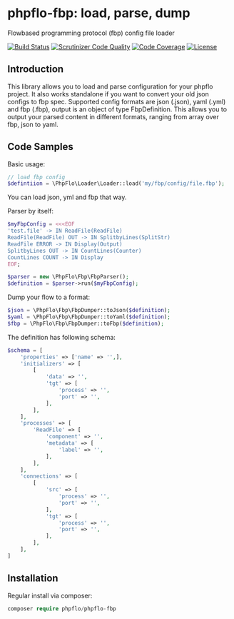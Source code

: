 # phpflo-fbp: load, parse, dump
Flowbased programming protocol (fbp) config file loader

[![Build Status](https://travis-ci.org/phpflo/phpflo-fbp.svg?branch=master)](https://travis-ci.org/phpflo)
[![Scrutinizer Code Quality](https://scrutinizer-ci.com/g/phpflo/phpflo-fbp/badges/quality-score.png?b=master)](https://scrutinizer-ci.com/g/phpflo/phpflo-fbp/?branch=master)
[![Code Coverage](https://scrutinizer-ci.com/g/phpflo/phpflo-fbp/badges/coverage.png?b=master)](https://scrutinizer-ci.com/g/phpflo/phpflo-fbp/?branch=master)
[![License](http://img.shields.io/:license-mit-blue.svg)](http://doge.mit-license.org)


## Introduction

This library allows you to load and parse configuration for your phpflo project. It also works standalone if you want to convert your old json configs to fbp spec.
Supported config formats are json (.json), yaml (.yml) and fbp (.fbp), output is an object of type FbpDefinition. This allows you to output your parsed content in different formats, ranging from array over fbp, json to yaml.

## Code Samples

Basic usage:
```php
// load fbp config
$defintiion = \PhpFlo\Loader\Loader::load('my/fbp/config/file.fbp');
```
You can load json, yml and fbp that way.

Parser by itself:
```php
$myFbpConfig = <<<EOF
'test.file' -> IN ReadFile(ReadFile)
ReadFile(ReadFile) OUT -> IN SplitbyLines(SplitStr)
ReadFile ERROR -> IN Display(Output)
SplitbyLines OUT -> IN CountLines(Counter)
CountLines COUNT -> IN Display
EOF;

$parser = new \PhpFlo\Fbp\FbpParser();
$definition = $parser->run($myFbpConfig);
```
Dump your flow to a format:
```php
$json = \PhpFlo\Fbp\FbpDumper::toJson($definition);
$yaml = \PhpFlo\Fbp\FbpDumper::toYaml($definition);
$fbp = \PhpFlo\Fbp\FbpDumper::toFbp($definition);
```

The definition has following schema:
```php
$schema = [
    'properties' => ['name' => '',],
    'initializers' => [
        [
            'data' => '',
            'tgt' => [
                'process' => '',
                'port' => '',
            ],
        ],
    ],
    'processes' => [
        'ReadFile' => [
            'component' => '',
            'metadata' => [
                'label' => '',
            ],
        ],
    ],
    'connections' => [
        [
            'src' => [
                'process' => '',
                'port' => '',
            ],
            'tgt' => [
                'process' => '',
                'port' => '',
            ],
        ],
    ],
]
```

## Installation

Regular install via composer:
```php
composer require phpflo/phpflo-fbp
```

